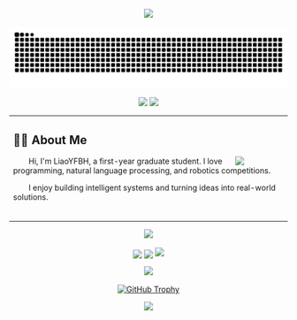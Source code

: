 <!-- https://github.com/kyechan99/capsule-render -->

<p align="center">
<img src="https://capsule-render.vercel.app/api?type=waving&color=timeGradient&height=300&&section=header&text=HI%20THERE!&fontSize=90&fontAlign=50&fontAlignY=30&desc=I%20am%20LiaoYFBH!&descAlign=50&descSize=30&descAlignY=60&animation=twinkling">
</p>
<div align="center">
<p align="center">
  <picture>
    <source media="(prefers-color-scheme: dark)" srcset="https://raw.githubusercontent.com/LiaoYFBH/仓LiaoYFBH/output/github-contribution-grid-snake-dark.svg">
    <source media="(prefers-color-scheme: light)" srcset="https://raw.githubusercontent.com/LiaoYFBH/LiaoYFBH/output/github-contribution-grid-snake.svg">
    <img alt="github contribution grid snake animation" src="https://raw.githubusercontent.com/LiaoYFBH/LiaoYFBH/output/github-contribution-grid-snake.svg">
  </picture>
</p>

<p align="center">
<a href="https://github.com/LiaoYFBH"><img src="https://img.shields.io/badge/GitHub-LiaoYFBH-blue?logo=github" /></a>
<a href="https://www.zhihu.com/people/liiif-62" target="_blank"><img src="https://img.shields.io/badge/知乎-liiif-blue?logo=Zhihu" /></a>
</p>

<table>
<tr><td>

## 🌟🤖 About Me

<img align="right" width="88" src="https://avatars.githubusercontent.com/u/131259384?s=400&u=2edb1046367f04e0b524491ea43e36f226bec6fa&v=4" />

<p>&emsp;&emsp;Hi, I'm LiaoYFBH, a first-year graduate student. I love programming, natural language processing, and robotics competitions.</p>
<p>&emsp;&emsp;I enjoy building intelligent systems and turning ideas into real-world solutions.</p>

<div>&nbsp;</div>

</td></tr>
</table>

<p align="center">
<img src="https://readme-typing-svg.demolab.com?font=Orbitron&size=25&pause=1000&center=true&vCenter=true&random=false&width=600&lines=Welcome+to+my+GitHub+profile+page!;I+am+super+obsessed+with+programming!" />
</p>
<p align="center">
<img align="center" width="400" src="https://github-readme-stats-phi-rosy-10.vercel.app/api?username=LiaoYFBH&theme=transparent&include_all_commits=true&show_icons=true&hide_border=true" />
<img align="center" width="400" src="https://streak-stats.demolab.com?user=LiaoYFBH&theme=transparent&date_format=%5BY.%5Dn.j&hide_border=true" />
<!-- https://github.com/Ashutosh00710/github-readme-activity-graph -->
<img width="800" src="https://github-readme-activity-graph.vercel.app/graph?username=LiaoYFBH&theme=github-compact&hide_border=true&area=true">
</p>


<!-- https://github.com/DenverCoder1/readme-typing-svg -->


<p align="center">
  <img src="https://skillicons.dev/icons?i=py,c,cpp,cs,html,css,md,matlab&theme=light" />
</p>
<!-- 奖杯 -->
<a href="https://github.com/LiaoYFBH">
  <img src="https://github-profile-trophy.vercel.app/?username=LiaoYFBH&theme=onedark" alt="GitHub Trophy" />
</a>



<!-- https://github.com/kyechan99/capsule-render -->
<p align="center">
<img src="https://capsule-render.vercel.app/api?type=waving&color=timeGradient&height=300&&section=footer&text=THE%20END!&fontSize=90&fontAlign=50&fontAlignY=70&desc=Hope%20your%20program%20is%20bug-free!&descAlign=50&descSize=30&descAlignY=40&animation=twinkling">
</p>